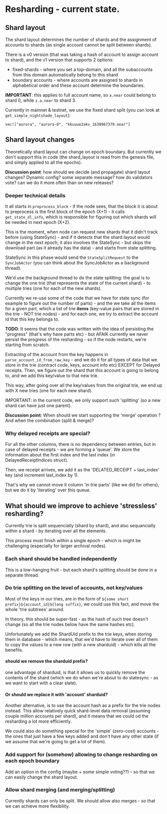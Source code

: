 # Resharding - current state.

## Shard layout

The shard layout determines the number of shards and the assignment of accounts
 to shards (as single account cannot be split between shards). 


There is a v0 version (that was taking a hash of account to assign account to
 shard), and the v1 version that supports 2 options:
* fixed-shards - where you set a top-domain, and all the subaccounts from this
 domain automatically belong to this shard
* boundary accounts - where accounts are assigned to shards in alphabetical
 order and these account determine the boundaries.

**IMPORTANT**: this applies to full account name, so ``a.near`` could belong to
 shard 0, while ``z.a.near`` to shard 3.

Currently in mainnet & testnet, we use the fixed shard split (you can look at
 ``get_simple_nightshade_layout``):

``vec!["aurora", "aurora-0", "kkuuue2akv_1630967379.near"]``



## Shard layout changes

Theoretically shard layout can change on epoch boundary. But currently we don't
support this in code (the shard_layout is read from the genesis file, and
simply applied to all the epochs).

**Discussion point**: how should we decide (and propagate) shard layout
changes? Dynamic config? some separate message? how do validators vote? can we
do it more often than on new releases?


### Deeper technical details

It all starts in ``preprocess_block`` - if the node sees, that the block it is
about to preprocess is the first block of the epoch (X+1)  - it calls
``get_state_dl_info``, which is responsible for figuring out which shards will 
be needed in next epoch (X+2).

This is the moment, when node can request new shards that it didn't track before (using StateSync) - and if it detects that the shard layout would change in the next epoch, it also involves the StateSync - but skips the download part (as it already has the data) - and starts from state splitting.

StateSync in this phase would send the ``StateSplitRequest`` to the ``SyncJobActor`` (you can think about the SyncJobActor as a background thread).

We'd use the background thread to do the state splitting: the goal is to change the one trie (that represents the state of the current shard) - to multiple tries (one for each of the new shards).

Currently we re-use some of the code that we have for state sync (for example to figure out the number of parts) - and the we take all the items for a given part, which a list of trie **items** (key-value pairs that are stored in the trie - NOT trie nodes) - and for each one, we try to extract the account id that this key belongs to.

**TODO**: It seems that the code was written with the idea of persisting the "progress" (that's why have parts etc) - but AFAIK currently we never persist the progress of the resharding - so if the node restarts, we're starting from scratch.


Extracting of the account from the key happens in ``parse_account_id_from_raw_key`` - and we do it for all types of data that we store in the trie (contract code, keys, account info etc) EXCEPT for Delayed receipts. Then, we figure out the shard that this account is going to belong to, and we add this key/value to that new trie.

This way, after going over all the key/values from the original trie, we end up with X new tries (one for each new shard).


IMPORTANT: in the current code, we only support such 'splitting' (so a new shard can have just one parent).

**Discussion point**: When should we start supporting the 'merge' operation ? And when the combination (split & merge)?


### Why delayed receipts are special?
For all the other columns, there is no dependency between entries, but in case of delayed receipts - we are forming a 'queue'. We store the information about the first index and the last index (in DelayedReceiptIndices struct).

Then, we receipt arrives, we add it as the 'DELATED_RECEIPT + last_index' key (and increment last_index by 1).

That's why we cannot move it column 'in trie parts' (like we did for others), but we do it by 'iterating' over this queue.



## What should we improve to achieve 'stressless' resharding?

Currently trie is split sequencially (shard by shard), and also sequancially within a shard - by iterating over all the elements. 

This process must finish within a single epoch - which is might be challenging (especially for larger archival nodes).

### Each shard should be handled independently
This is a low-hanging fruit - but each shard's splitting should be done in a separate thread.


### Do trie splitting on the level of accounts, not key/values

Most of the keys in our tries, are in the form of ``${some short prefix}${account_id}${long suffix}``, we could use this fact, and move the whole 'trie subtrees' around.

In theory, this should be super-fast - as the hash of such tree doesn't change (so all the trie nodes below have the same hashes etc).

Unfortunately we add the ShardUid prefix to the trie keys, when storing them in database - which means, that we'd have to iterate over all of them to copy the values to a new row (with a new sharduid) - which kills all the benefits.

#### should we remove the sharduid prefix?

one advantage of sharduid, is that it allows us to quickly remove the contents of the shard (which we do when we're about to do statesync - as we want to start with a clear slate).

#### Or should we replace it with 'account' sharduid? 

Another alternative, is to use the account hash as a prefix for the trie nodes instead. This allow relatively quick shard-level data removal (assuming couple million accounts per shard), and it means that we could od the resharding a lot more efficiently.

We could also do something special for the 'simple' (zero-cost) accounts - the ones that just have a few keys added and don't have any other state (if we assume that we're going to get a lot of them).


### Add support for (somehow) allowing to change resharding on each epoch boundary
Add an option in the config (maybe + some simple voting??) - so that we can easily change the shard layout.

### Allow shard merging (and merging/splitting)
Currently shards can only be split. We should allow also merges - so that we can achieve more flexibility.
